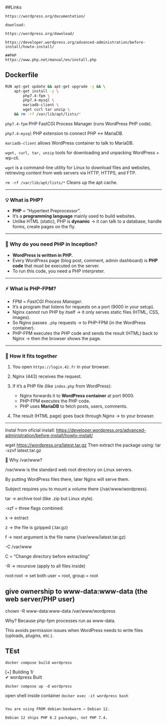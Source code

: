 ##Links

    https://wordpress.org/documentation/

    download:

    https://wordpress.org/download/

    https://developer.wordpress.org/advanced-administration/before-install/howto-install/

    ##PHP
    https://www.php.net/manual/en/install.php 

## Dockerfile

```bash
RUN apt-get update && apt-get upgrade -y && \
    apt-get install -y \
        php7.4-fpm \
        php7.4-mysql \
        mariadb-client \
        wget curl tar unzip \
    && rm -rf /var/lib/apt/lists/*
```
`php7.4-fpm` PHP FastCGI Process Manager (runs WordPress PHP code).

`php7.4-mysql` PHP extension to connect PHP ↔ MariaDB.

`mariadb-client` allows WordPress container to talk to MariaDB.

`wget, curl, tar, unzip`  tools for downloading and unpacking WordPress + wp-cli.

`wget` is a command-line utility for Linux to download files and websites, retrieving content from web servers via HTTP, HTTPS, and FTP.

`rm -rf /var/lib/apt/lists/*`   Cleans up the apt cache.



---

### 💡 What is PHP?

* **PHP** = “Hypertext Preprocessor”.
* It’s a **programming language** mainly used to build websites.
* Unlike HTML (static), PHP is **dynamic** → it can talk to a database, handle forms, create pages on the fly.

---

### 📌 Why do you need PHP in Inception?

* **WordPress is written in PHP.**
* Every WordPress page (blog post, comment, admin dashboard) is **PHP code** that must be executed on the server.
* To run this code, you need a PHP interpreter.

---

### ⚡ What is PHP-FPM?

* FPM = *FastCGI Process Manager*.
* It’s a program that listens for requests on a port (9000 in your setup).
* Nginx cannot run PHP by itself → it only serves static files (HTML, CSS, images).
* So Nginx passes `.php` requests → to PHP-FPM (in the WordPress container).
* PHP-FPM executes the PHP code and sends the result (HTML) back to Nginx → then the browser shows the page.

---

### 🔗 How it fits together

1. You open `https://login.42.fr` in your browser.
2. Nginx (443) receives the request.
3. If it’s a PHP file (like `index.php` from WordPress):

   * Nginx forwards it to **WordPress container** at port 9000.
   * PHP-FPM executes the PHP code.
   * PHP uses **MariaDB** to fetch posts, users, comments.
4. The result (HTML page) goes back through Nginx → to your browser.

---
Instal from oficial install: https://developer.wordpress.org/advanced-administration/before-install/howto-install/

wget https://wordpress.org/latest.tar.gz
Then extract the package using:
tar -xzvf latest.tar.gz

📌 Why /var/www?

/var/www is the standard web root directory on Linux servers.

By putting WordPress files there, later Nginx will serve them.

Subject requires you to mount a volume there (/var/www/wordpress).

tar → archive tool (like .zip but Linux style).

-xzf = three flags combined:

x → extract

z → the file is gzipped (.tar.gz)

f → next argument is the file name (/var/www/latest.tar.gz)

-C /var/www

C = “Change directory before extracting”

-R → recursive (apply to all files inside)

root:root → set both user = root, group = root

## give ownership to www-data:www-data (the web server/PHP user)
chown -R www-data:www-data /var/www/wordpress

Why? Because php-fpm processes run as www-data.

This avoids permission issues when WordPress needs to write files (uploads, plugins, etc.).

## TEst

`docker compose build wordpress`

[+] Building 1/             
 ✔ wordpress  Built     

`docker compose up -d wordpress`

open shell inside container
`docker exec -it wordpress bash`
```

You are using FROM debian:bookworm → Debian 12.

Debian 12 ships PHP 8.2 packages, not PHP 7.4.